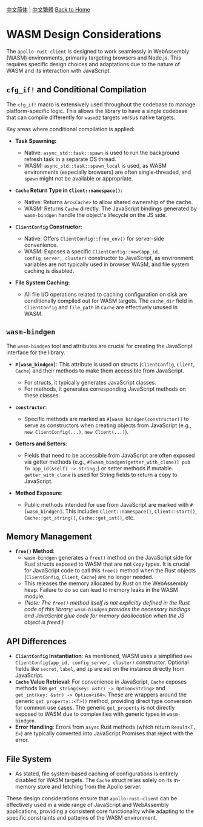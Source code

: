 [中文简体](../zh-CN/Design-WASM.md) | [中文繁體](../zh-TW/Design-WASM.md)
[Back to Home](Home.md)

# WASM Design Considerations

The `apollo-rust-client` is designed to work seamlessly in WebAssembly (WASM) environments, primarily targeting browsers and Node.js. This requires specific design choices and adaptations due to the nature of WASM and its interaction with JavaScript.

## `cfg_if!` and Conditional Compilation

The `cfg_if!` macro is extensively used throughout the codebase to manage platform-specific logic. This allows the library to have a single codebase that can compile differently for `wasm32` targets versus native targets.

Key areas where conditional compilation is applied:

-   **Task Spawning:**
    -   Native: `async_std::task::spawn` is used to run the background refresh task in a separate OS thread.
    -   WASM: `async_std::task::spawn_local` is used, as WASM environments (especially browsers) are often single-threaded, and `spawn` might not be available or appropriate.

-   **`Cache` Return Type in `Client::namespace()`:**
    -   Native: Returns `Arc<Cache>` to allow shared ownership of the cache.
    -   WASM: Returns `Cache` directly. The JavaScript bindings generated by `wasm-bindgen` handle the object's lifecycle on the JS side.

-   **`ClientConfig` Constructor:**
    -   Native: Offers `ClientConfig::from_env()` for server-side convenience.
    -   WASM: Exposes a specific `ClientConfig::new(app_id, config_server, cluster)` constructor to JavaScript, as environment variables are not typically used in browser WASM, and file system caching is disabled.

-   **File System Caching:**
    -   All file I/O operations related to caching configuration on disk are conditionally compiled out for WASM targets. The `cache_dir` field in `ClientConfig` and `file_path` in `Cache` are effectively unused in WASM.

## `wasm-bindgen`

The `wasm-bindgen` tool and attributes are crucial for creating the JavaScript interface for the library.

-   **`#[wasm_bindgen]`**: This attribute is used on structs (`ClientConfig`, `Client`, `Cache`) and their methods to make them accessible from JavaScript.
    -   For structs, it typically generates JavaScript classes.
    -   For methods, it generates corresponding JavaScript methods on these classes.

-   **`constructor`**:
    -   Specific methods are marked as `#[wasm_bindgen(constructor)]` to serve as constructors when creating objects from JavaScript (e.g., `new ClientConfig(...)`, `new Client(...)`).

-   **Getters and Setters**:
    -   Fields that need to be accessible from JavaScript are often exposed via getter methods (e.g., `#[wasm_bindgen(getter_with_clone)] pub fn app_id(&self) -> String;`) or setter methods if mutable. `getter_with_clone` is used for String fields to return a copy to JavaScript.

-   **Method Exposure**:
    -   Public methods intended for use from JavaScript are marked with `#[wasm_bindgen]`. This includes `Client::namespace()`, `Client::start()`, `Cache::get_string()`, `Cache::get_int()`, etc.

## Memory Management

-   **`free()` Method**:
    -   `wasm-bindgen` generates a `free()` method on the JavaScript side for Rust structs exposed to WASM that are not `Copy` types. It is crucial for JavaScript code to call this `free()` method when the Rust objects (`ClientConfig`, `Client`, `Cache`) are no longer needed.
    -   This releases the memory allocated by Rust on the WebAssembly heap. Failure to do so can lead to memory leaks in the WASM module.
    -   *(Note: The `free()` method itself is not explicitly defined in the Rust code of this library; `wasm-bindgen` provides the necessary bindings and JavaScript glue code for memory deallocation when the JS object is freed.)*

## API Differences

-   **`ClientConfig` Instantiation**: As mentioned, WASM uses a simplified `new ClientConfig(app_id, config_server, cluster)` constructor. Optional fields like `secret`, `label`, and `ip` are set on the instance directly from JavaScript.
-   **`Cache` Value Retrieval**: For convenience in JavaScript, `Cache` exposes methods like `get_string(key: &str) -> Option<String>` and `get_int(key: &str) -> Option<i64>`. These are wrappers around the generic `get_property::<T>()` method, providing direct type conversion for common use cases. The generic `get_property` is not directly exposed to WASM due to complexities with generic types in `wasm-bindgen`.
-   **Error Handling**: Errors from `async` Rust methods (which return `Result<T, E>`) are typically converted into JavaScript Promises that reject with the error.

## File System

-   As stated, file system-based caching of configurations is entirely disabled for WASM targets. The `Cache` struct relies solely on its in-memory store and fetching from the Apollo server.

These design considerations ensure that `apollo-rust-client` can be effectively used in a wide range of JavaScript and WebAssembly applications, providing a consistent core functionality while adapting to the specific constraints and patterns of the WASM environment.
